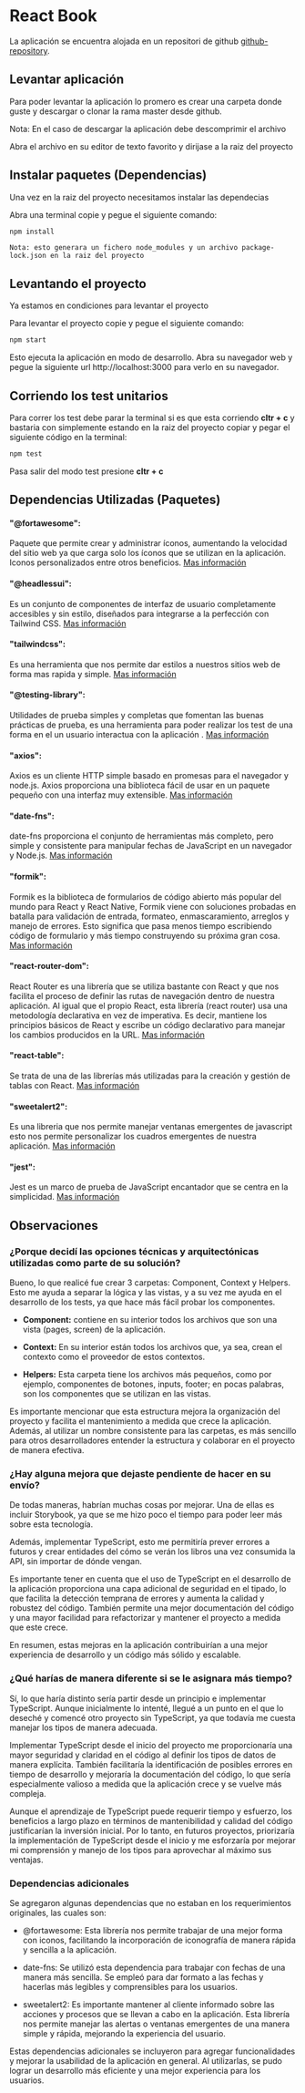 # React Book

La aplicación se encuentra alojada en un repositori de github [github-repository](https://github.com/kvzon1984/React-Book).

## Levantar aplicación

Para poder levantar la aplicación lo promero es crear una carpeta donde guste y descargar o clonar la rama master desde github.

Nota: En el caso de descargar la aplicación debe descomprimir el archivo

Abra el archivo en su editor de texto favorito y dirijase a la raiz del proyecto

## Instalar paquetes (Dependencias)

Una vez en la raiz del proyecto necesitamos instalar las dependecias

Abra una terminal copie y pegue el siguiente comando:

```bash
npm install
```

    Nota: esto generara un fichero node_modules y un archivo package-lock.json en la raiz del proyecto

## Levantando el proyecto

Ya estamos en condiciones para levantar el proyecto

Para levantar el proyecto copie y pegue el siguiente comando:

```bash
npm start
```

Esto ejecuta la aplicación en modo de desarrollo.
Abra su navegador web y pegue la siguiente url http://localhost:3000 para verlo en su navegador.

## Corriendo los test unitarios

Para correr los test debe parar la terminal si es que esta corriendo **cltr + c** y bastaria con simplemente estando en la raiz del proyecto copiar y pegar el siguiente código en la terminal:

```bash
npm test
```

Pasa salir del modo test presione **cltr + c**

## Dependencias Utilizadas (Paquetes)

#### "@fortawesome":
Paquete que permite crear y administrar íconos, aumentando la velocidad del sitio web ya que carga solo los íconos que se utilizan en la aplicación. Iconos personalizados entre otros beneficios. [Mas información](https://fontawesome.com/)

#### "@headlessui":
Es un conjunto de componentes de interfaz de usuario completamente accesibles y sin estilo, diseñados para integrarse a la perfección con Tailwind CSS. [Mas información](https://headlessui.com/)

#### "tailwindcss":
Es una herramienta que nos permite dar estilos a nuestros sitios web de forma mas rapida y simple. [Mas información](https://tailwindcss.com/)

#### "@testing-library":
Utilidades de prueba simples y completas que fomentan las buenas prácticas de prueba, es una herramienta para poder realizar los test de una forma en el un usuario interactua con la aplicación . [Mas información](https://testing-library.com/)

#### "axios":
Axios es un cliente HTTP simple basado en promesas para el navegador y node.js. Axios proporciona una biblioteca fácil de usar en un paquete pequeño con una interfaz muy extensible. [Mas información](https://axios-http.com/)

#### "date-fns":
date-fns proporciona el conjunto de herramientas más completo, pero simple y consistente para manipular fechas de JavaScript en un navegador y Node.js. [Mas información](https://date-fns.org/)

#### "formik":
Formik es la biblioteca de formularios de código abierto más popular del mundo para React y React Native, Formik viene con soluciones probadas en batalla para validación de entrada, formateo, enmascaramiento, arreglos y manejo de errores. Esto significa que pasa menos tiempo escribiendo código de formulario y más tiempo construyendo su próxima gran cosa. [Mas información](https://formik.org/)

#### "react-router-dom":
React Router es una librería que se utiliza bastante con React y que nos facilita el proceso de definir las rutas de navegación dentro de nuestra aplicación. Al igual que el propio React, esta librería (react router) usa una metodología declarativa en vez de imperativa. Es decir, mantiene los principios básicos de React y escribe un código declarativo para manejar los cambios producidos en la URL. [Mas información](https://reactrouter.com/en/main)

#### "react-table":
Se trata de una de las librerías más utilizadas para la creación y gestión de tablas con React. [Mas información](https://tanstack.com/table/v8/?from=reactTableV7&original=https://github.com/TanStack/table/tree/v7/docs/src/pages/)

#### "sweetalert2":
Es una libreria que nos permite manejar ventanas emergentes de javascript esto nos permite personalizar los cuadros emergentes de nuestra aplicación. [Mas información](https://sweetalert2.github.io/)

#### "jest":
Jest es un marco de prueba de JavaScript encantador que se centra en la simplicidad. [Mas información](https://jestjs.io/)


## Observaciones

### ¿Porque decidí las opciones técnicas y arquitectónicas utilizadas como parte de su solución?

Bueno, lo que realicé fue crear 3 carpetas: Component, Context y Helpers. Esto me ayuda a separar la lógica y las vistas, y a su vez me ayuda en el desarrollo de los tests, ya que hace más fácil probar los componentes.

- **Component:** contiene en su interior todos los archivos que son una vista (pages, screen) de la aplicación.

- **Context:** En su interior están todos los archivos que, ya sea, crean el contexto como el proveedor de estos contextos.

- **Helpers:** Esta carpeta tiene los archivos más pequeños, como por ejemplo, componentes de botones, inputs, footer; en pocas palabras, son los componentes que se utilizan en las vistas.

Es importante mencionar que esta estructura mejora la organización del proyecto y facilita el mantenimiento a medida que crece la aplicación. Además, al utilizar un nombre consistente para las carpetas, es más sencillo para otros desarrolladores entender la estructura y colaborar en el proyecto de manera efectiva.

### ¿Hay alguna mejora que dejaste pendiente de hacer en su envío?

De todas maneras, habrían muchas cosas por mejorar. Una de ellas es incluir Storybook, ya que se me hizo poco el tiempo para poder leer más sobre esta tecnología.

Además, implementar TypeScript, esto me permitiría prever errores a futuros y crear entidades del cómo se verán los libros una vez consumida la API, sin importar de dónde vengan.

Es importante tener en cuenta que el uso de TypeScript en el desarrollo de la aplicación proporciona una capa adicional de seguridad en el tipado, lo que facilita la detección temprana de errores y aumenta la calidad y robustez del código. También permite una mejor documentación del código y una mayor facilidad para refactorizar y mantener el proyecto a medida que este crece.

En resumen, estas mejoras en la aplicación contribuirían a una mejor experiencia de desarrollo y un código más sólido y escalable.


### ¿Qué harías de manera diferente si se le asignara más tiempo?


Sí, lo que haría distinto sería partir desde un principio e implementar TypeScript. Aunque inicialmente lo intenté, llegué a un punto en el que lo deseché y comencé otro proyecto sin TypeScript, ya que todavía me cuesta manejar los tipos de manera adecuada.

Implementar TypeScript desde el inicio del proyecto me proporcionaría una mayor seguridad y claridad en el código al definir los tipos de datos de manera explícita. También facilitaría la identificación de posibles errores en tiempo de desarrollo y mejoraría la documentación del código, lo que sería especialmente valioso a medida que la aplicación crece y se vuelve más compleja.

Aunque el aprendizaje de TypeScript puede requerir tiempo y esfuerzo, los beneficios a largo plazo en términos de mantenibilidad y calidad del código justificarían la inversión inicial. Por lo tanto, en futuros proyectos, priorizaría la implementación de TypeScript desde el inicio y me esforzaría por mejorar mi comprensión y manejo de los tipos para aprovechar al máximo sus ventajas.

### Dependencias adicionales

Se agregaron algunas dependencias que no estaban en los requerimientos originales, las cuales son:

- @fortawesome: Esta librería nos permite trabajar de una mejor forma con iconos, facilitando la incorporación de iconografía de manera rápida y sencilla a la aplicación.

- date-fns: Se utilizó esta dependencia para trabajar con fechas de una manera más sencilla. Se empleó para dar formato a las fechas y hacerlas más legibles y comprensibles para los usuarios.

- sweetalert2: Es importante mantener al cliente informado sobre las acciones y procesos que se llevan a cabo en la aplicación. Esta librería nos permite manejar las alertas o ventanas emergentes de una manera simple y rápida, mejorando la experiencia del usuario.

Estas dependencias adicionales se incluyeron para agregar funcionalidades y mejorar la usabilidad de la aplicación en general. Al utilizarlas, se pudo lograr un desarrollo más eficiente y una mejor experiencia para los usuarios.




